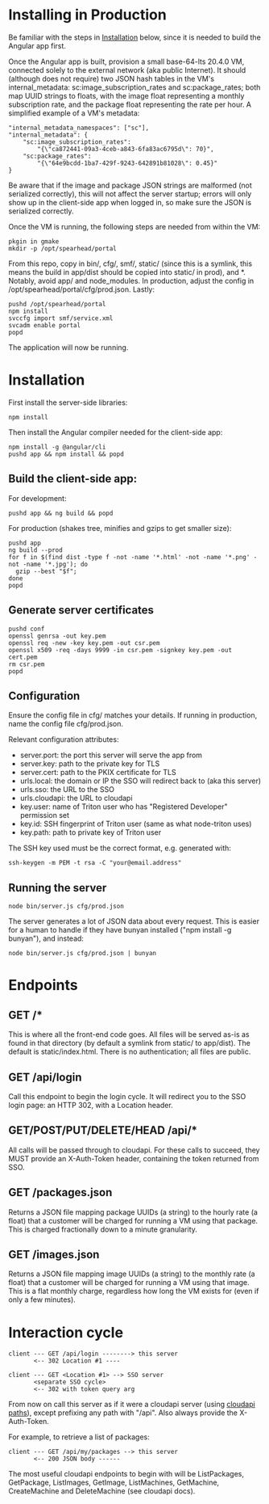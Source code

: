 # Installing in Production

Be familiar with the steps in [Installation](#installation) below, since it is needed to
build the Angular app first.

Once the Angular app is built, provision a small base-64-lts 20.4.0 VM,
connected solely to the external network (aka public Internet). It should
(although does not require) two JSON hash tables in the VM's internal\_metadata:
sc:image\_subscription\_rates and sc:package\_rates; both map UUID strings to
floats, with the image float representing a monthly subscription rate, and the
package float representing the rate per hour. A simplified example of a VM's
metadata:

    "internal_metadata_namespaces": ["sc"],
    "internal_metadata": {
        "sc:image_subscription_rates":
            "{\"ca872441-09a3-4ceb-a843-6fa83ac6795d\": 70}",
        "sc:package_rates":
            "{\"64e9bcdd-1ba7-429f-9243-642891b81028\": 0.45}"
    }

Be aware that if the image and package JSON strings are malformed (not
serialized correctly), this will not affect the server startup; errors will
only show up in the client-side app when logged in, so make sure the JSON is
serialized correctly.

Once the VM is running, the following steps are needed from within the VM:

    pkgin in gmake
    mkdir -p /opt/spearhead/portal

From this repo, copy in bin/, cfg/, smf/, static/ (since this is a symlink,
this means the build in app/dist should be copied into static/ in prod), and \*.
Notably, avoid app/ and node\_modules. In production, adjust the config in
/opt/spearhead/portal/cfg/prod.json. Lastly:

    pushd /opt/spearhead/portal
    npm install
    svccfg import smf/service.xml
    svcadm enable portal
    popd

The application will now be running.

# Installation

First install the server-side libraries:

    npm install

Then install the Angular compiler needed for the client-side app:

    npm install -g @angular/cli
    pushd app && npm install && popd

## Build the client-side app:

For development:

    pushd app && ng build && popd

For production (shakes tree, minifies and gzips to get smaller size):

    pushd app
    ng build --prod
    for f in $(find dist -type f -not -name '*.html' -not -name '*.png' -not -name '*.jpg'); do
      gzip --best "$f";
    done
    popd

## Generate server certificates

    pushd conf
    openssl genrsa -out key.pem
    openssl req -new -key key.pem -out csr.pem
    openssl x509 -req -days 9999 -in csr.pem -signkey key.pem -out cert.pem
    rm csr.pem
    popd

## Configuration

Ensure the config file in cfg/ matches your details. If running in
production, name the config file cfg/prod.json.

Relevant configuration attributes:

- server.port: the port this server will serve the app from
- server.key: path to the private key for TLS
- server.cert: path to the PKIX certificate for TLS
- urls.local: the domain or IP the SSO will redirect back to (aka this server)
- urls.sso: the URL to the SSO
- urls.cloudapi: the URL to cloudapi
- key.user: name of Triton user who has "Registered Developer" permission set
- key.id: SSH fingerprint of Triton user (same as what node-triton uses)
- key.path: path to private key of Triton user

The SSH key used must be the correct format, e.g. generated with:

    ssh-keygen -m PEM -t rsa -C "your@email.address"

## Running the server

    node bin/server.js cfg/prod.json

The server generates a lot of JSON data about every request. This is easier
for a human to handle if they have bunyan installed ("npm install -g bunyan"),
and instead:

    node bin/server.js cfg/prod.json | bunyan

# Endpoints

## GET /\*

This is where all the front-end code goes. All files will be served as-is as
found in that directory (by default a symlink from static/ to app/dist). The
default is static/index.html. There is no authentication; all files are public.

## GET /api/login

Call this endpoint to begin the login cycle. It will redirect you to the SSO
login page: an HTTP 302, with a Location header.

## GET/POST/PUT/DELETE/HEAD /api/\*

All calls will be passed through to cloudapi. For these calls to succeed,
they MUST provide an X-Auth-Token header, containing the token returned from
SSO.

## GET /packages.json

Returns a JSON file mapping package UUIDs (a string) to the hourly rate
(a float) that a customer will be charged for running a VM using that package.
This is charged fractionally down to a minute granularity.

## GET /images.json

Returns a JSON file mapping image UUIDs (a string) to the monthly rate
(a float) that a customer will be charged for running a VM using that image.
This is a flat monthly charge, regardless how long the VM exists for (even if
only a few minutes).

# Interaction cycle

    client --- GET /api/login --------> this server
           <-- 302 Location #1 ----

    client --- GET <Location #1> --> SSO server
           <separate SSO cycle>
           <-- 302 with token query arg

From now on call this server as if it were a cloudapi server (using [cloudapi
paths](https://github.com/joyent/sdc-cloudapi/blob/master/docs/index.md#api-introduction)),
except prefixing any path with "/api". Also always provide the X-Auth-Token.

For example, to retrieve a list of packages:

    client --- GET /api/my/packages --> this server
           <-- 200 JSON body ------

The most useful cloudapi endpoints to begin with will be ListPackages,
GetPackage, ListImages, GetImage, ListMachines, GetMachine, CreateMachine and
DeleteMachine (see cloudapi docs).
